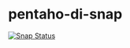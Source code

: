 # pentaho-di-snap

[![Snap Status](https://build.snapcraft.io/badge/spiculedata/pentaho-di-snap.svg)](https://build.snapcraft.io/user/spiculedata/pentaho-di-snap)
